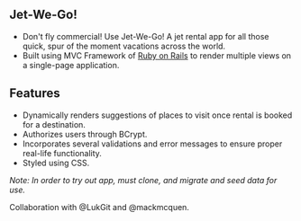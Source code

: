 ## Jet-We-Go!
  * Don't fly commercial! Use Jet-We-Go! A jet rental app for all those quick, spur of the moment vacations across the world. 
  * Built using MVC Framework of [Ruby on Rails](https://rubyonrails.org/) to render multiple views on a single-page application. 

## Features
  * Dynamically renders suggestions of places to visit once rental is booked for a destination. 
  * Authorizes users through BCrypt. 
  * Incorporates several validations and error messages to ensure proper real-life functionality. 
  * Styled using CSS. 
  
*Note: In order to try out app, must clone, and migrate and seed data for use.*

Collaboration with @LukGit and @mackmcquen. 
 
